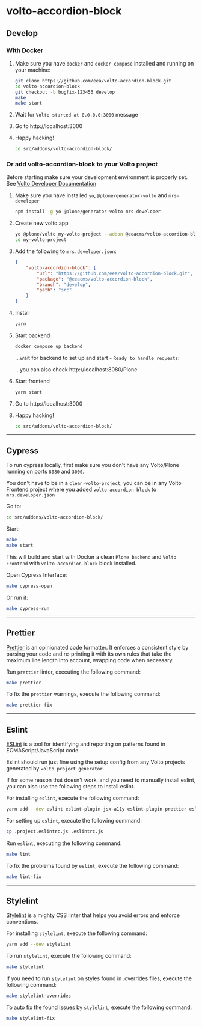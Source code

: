 # volto-accordion-block

## Develop

### With Docker

1. Make sure you have `docker` and `docker compose` installed and running on your machine:

    ```bash
    git clone https://github.com/eea/volto-accordion-block.git
    cd volto-accordion-block
    git checkout -b bugfix-123456 develop
    make
    make start
    ```

1. Wait for `Volto started at 0.0.0.0:3000` message

1. Go to http://localhost:3000

1.  Happy hacking!

    ```bash
    cd src/addons/volto-accordion-block/
    ```

### Or add volto-accordion-block to your Volto project

Before starting make sure your development environment is properly set. See [Volto Developer Documentation](https://6.docs.plone.org/volto/getting-started/install.html)

1.  Make sure you have installed `yo`, `@plone/generator-volto` and `mrs-developer`

    ```bash
    npm install -g yo @plone/generator-volto mrs-developer
    ```

1.  Create new volto app

    ```bash
    yo @plone/volto my-volto-project --addon @eeacms/volto-accordion-block --skip-install
    cd my-volto-project
    ```

1.  Add the following to `mrs.developer.json`:

    ```JSON
    {
        "volto-accordion-block": {
            "url": "https://github.com/eea/volto-accordion-block.git",
            "package": "@eeacms/volto-accordion-block",
            "branch": "develop",
            "path": "src"
        }
    }
    ```

1.  Install

    ```bash
    yarn
    ```

1.  Start backend

    ```bash
    docker compose up backend
    ```

    ...wait for backend to set up and start - `Ready to handle requests`:

    ...you can also check http://localhost:8080/Plone

1.  Start frontend

    ```bash
    yarn start
    ```

1.  Go to http://localhost:3000

1.  Happy hacking!

    ```bash
    cd src/addons/volto-accordion-block/
    ```

---

## Cypress

To run cypress locally, first make sure you don't have any Volto/Plone running on ports `8080` and `3000`.

You don't have to be in a `clean-volto-project`, you can be in any Volto Frontend
project where you added `volto-accordion-block` to `mrs.developer.json`

Go to:

  ```bash
  cd src/addons/volto-accordion-block/
  ```

Start:

  ```bash
  make
  make start
  ```

This will build and start with Docker a clean `Plone backend` and `Volto Frontend` with `volto-accordion-block` block installed.

Open Cypress Interface:

  ```bash
  make cypress-open
  ```

Or run it:

  ```bash
  make cypress-run
  ```
---

## Prettier

[Prettier](https://www.npmjs.com/package/prettier) is an opinionated code formatter. It enforces a consistent style by parsing your code and re-printing it
with its own rules that take the maximum line length into account, wrapping code when necessary.

Run ``prettier`` linter, executing the following command:

  ```bash
  make prettier
  ```

To fix the ``prettier`` warnings, execute the following command:

  ```bash
  make prettier-fix
  ```

---

## Eslint

[ESLint](https://www.npmjs.com/package/eslint) is a tool for identifying and reporting on patterns found in ECMAScript/JavaScript code.

Eslint should run just fine using the setup config from any Volto projects generated by `volto project generator`.

If for some reason that doesn't work, and you need to manually install eslint,
you can also use the following steps to install eslint.

For installing ``eslint``, execute the following command:

  ```bash
  yarn add --dev eslint eslint-plugin-jsx-a11y eslint-plugin-prettier eslint-plugin-react-hooks eslint-plugin-import eslint-plugin-flowtype
  ```

For setting up ``eslint``, execute the following command:

  ```bash
  cp .project.eslintrc.js .eslintrc.js
  ```

Run ``eslint``, executing the following command:

  ```bash
  make lint
  ```

To fix the problems found by ``eslint``, execute the following command:

  ```bash
  make lint-fix
  ```

---

## Stylelint

[Stylelint](https://www.npmjs.com/package/stylelint) is a mighty CSS linter that helps you avoid errors and enforce conventions.

For installing ``stylelint``, execute the following command:

  ```bash
  yarn add --dev stylelint
  ```

To run ``stylelint``, execute the following command:

  ```bash
  make stylelint
  ```

If you need to run ``stylelint`` on styles found in .overrides files, execute the following command:

  ```bash
  make stylelint-overrides
  ```

To auto fix the found issues by ``stylelint``, execute the following command:

  ```bash
  make stylelint-fix
  ```
